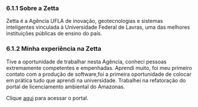 
### 6.1.1 Sobre a Zetta
Zetta é a Agência UFLA de inovação, geotecnologias e sistemas inteligentes vinculada à Universidade Federal de Lavras, uma das melhores instituições públicas de ensino do país.

### 6.1.2 Minha experiência na Zetta
Tive a oportunidade de trabalhar nesta Agência, conheci pessoas extremamente competentes e empenhadas. Aprendi muito, foi meu primeiro contato com a produção de software,foi
a primeira oportunidade de colocar em prática tudo que aprendi na universidade. 
Trabalhei na refatoração do portal de licenciamento ambiental do Amazonas.

Clique [aqui](http://www.ipaam.am.gov.br/) para acessar o portal.
